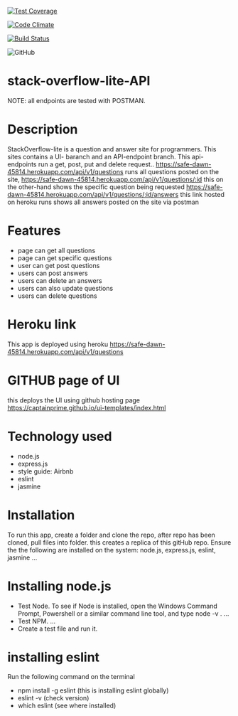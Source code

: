 [![Test Coverage](https://api.codeclimate.com/v1/badges/a99a88d28ad37a79dbf6/test_coverage)](https://codeclimate.com/github/codeclimate/codeclimate/test_coverage)

[![Code Climate](https://codeclimate.com/github/cloudfoundry/membrane.png)](https://codeclimate.com/github/cloudfoundry/membrane)

[![Build Status](https://travis-ci.org/cloudfoundry/membrane.png)](https://travis-ci.org/cloudfoundry/membrane)


![GitHub](https://img.shields.io/github/license/mashape/apistatus.svg)


# stack-overflow-lite-API
NOTE: all endpoints are tested with POSTMAN.

# Description
StackOverflow-lite is a question and answer site for programmers. This sites contains a UI- baranch and an API-endpoint branch. This api-endpoints run a get, post, put and delete request..
https://safe-dawn-45814.herokuapp.com/api/v1/questions runs all questions posted on the site,
https://safe-dawn-45814.herokuapp.com/api/v1/questions/:id this on the other-hand shows the specific question being requested
https://safe-dawn-45814.herokuapp.com/api/v1/questions/:id/answers this link hosted on heroku runs shows all answers posted on the site via postman

# Features
- page can get all questions
- page can get specific questions
- user can get post questions
- users can post answers
- users can delete an answers
- users can also update questions
- users can delete questions


# Heroku link
This app is deployed using heroku
https://safe-dawn-45814.herokuapp.com/api/v1/questions

# GITHUB page of UI
this deploys the UI using github hosting page
https://captainprime.github.io/ui-templates/index.html

# Technology used
- node.js
- express.js
- style guide: Airbnb
- eslint
- jasmine

# Installation
To run this app, create  a folder and clone the repo, after repo has been cloned, pull files into folder. this creates a replica of this gitHub repo. Ensure the the following are installed on the system: node.js, express.js, eslint, jasmine ...

# Installing node.js 
- Test Node. To see if Node is installed, open the Windows Command Prompt, Powershell or a similar command line tool, and type node -v . ...
- Test NPM. ...
- Create a test file and run it.

# installing eslint
Run the following command on the terminal
- npm install -g eslint (this is installing eslint globally)
- eslint -v (check version)
- which eslint (see where installed)
